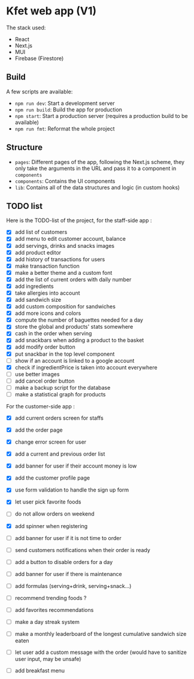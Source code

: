 # Kfet web app (V1)

The stack used:
* React
* Next.js
* MUI
* Firebase (Firestore)

## Build

A few scripts are available:
* `npm run dev`: Start a development server
* `npm run build`: Build the app for production
* `npm start`: Start a production server (requires a production build to be available)
* `npm run fmt`: Reformat the whole project

## Structure
* `pages`: Different pages of the app, following the Next.js scheme, they only take the arguments in the URL and pass it to a component in `components`
* `components`: Contains the UI components
* `lib`: Contains all of the data structures and logic (in custom hooks)

## TODO list

Here is the TODO-list of the project, for the staff-side app :
- [x] add list of customers
- [x] add menu to edit customer account, balance
- [x] add servings, drinks and snacks images
- [x] add product editor
- [x] add history of transactions for users
- [x] make transaction function
- [x] make a better theme and a custom font
- [x] add the list of current orders with daily number
- [x] add ingredients
- [x] take allergies into account
- [x] add sandwich size
- [x] add custom composition for sandwiches
- [x] add more icons and colors
- [x] compute the number of baguettes needed for a day
- [x] store the global and products' stats somewhere
- [x] cash in the order when serving
- [x] add snackbars when adding a product to the basket
- [x] add modify order button
- [x] put snackbar in the top level component
- [ ] show if an account is linked to a google account
- [x] check if ingredientPrice is taken into account everywhere
- [ ] use better images
- [ ] add cancel order button
- [ ] make a backup script for the database
- [ ] make a statistical graph for products

For the customer-side app :
- [x] add current orders screen for staffs
- [x] add the order page
- [x] change error screen for user
- [x] add a current and previous order list
- [x] add banner for user if their account money is low
- [x] add the customer profile page
- [x] use form validation to handle the sign up form
- [x] let user pick favorite foods
- [ ] do not allow orders on weekend
- [x] add spinner when registering
- [ ] add banner for user if it is not time to order
- [ ] send customers notifications when their order is ready
- [ ] add a button to disable orders for a day
- [ ] add banner for user if there is maintenance
- [ ] add formulas (serving+drink, serving+snack...)
- [ ] recommend trending foods ?
- [ ] add favorites recommendations
- [ ] make a day streak system
- [ ] make a monthly leaderboard of the longest cumulative sandwich size eaten
- [ ] let user add a custom message with the order (would have to sanitize user input, may be unsafe)
- [ ] add breakfast menu

